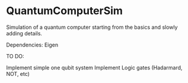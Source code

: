# QuantumComputerSim
Simulation of  a quantum computer starting from the basics and slowly adding details.

Dependencies:
Eigen

TO DO:

Implement simple one qubit system
Implement Logic gates (Hadarmard, NOT, etc)
